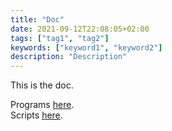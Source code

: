 ```yaml
---
title: "Doc"
date: 2021-09-12T22:08:05+02:00
tags: ["tag1", "tag2"]
keywords: ["keyword1", "keyword2"]
description: "Description"
---
```


This is the doc.

Programs [here](programs).  
Scripts [here](scripts).
